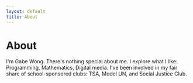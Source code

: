 ```yaml
---
layout: default
title: About
---
```

# About

I'm Gabe Wong. There's nothing special about me. I explore what I like: Programming, Mathematics, Digital media. I've been involved in my fair share of school-sponsored clubs: TSA, Model UN, and Social Justice Club.
